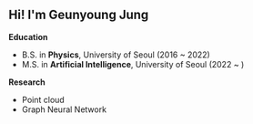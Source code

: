 ## Hi! I'm Geunyoung Jung

**Education**
* B.S. in **Physics**, University of Seoul (2016 ~ 2022)
* M.S. in **Artificial Intelligence**, University of Seoul (2022 ~ )


**Research**
* Point cloud
* Graph Neural Network

<!---
gyjung975/gyjung975 is a ✨ special ✨ repository because its `README.md` (this file) appears on your GitHub profile.
You can click the Preview link to take a look at your changes.
--->
